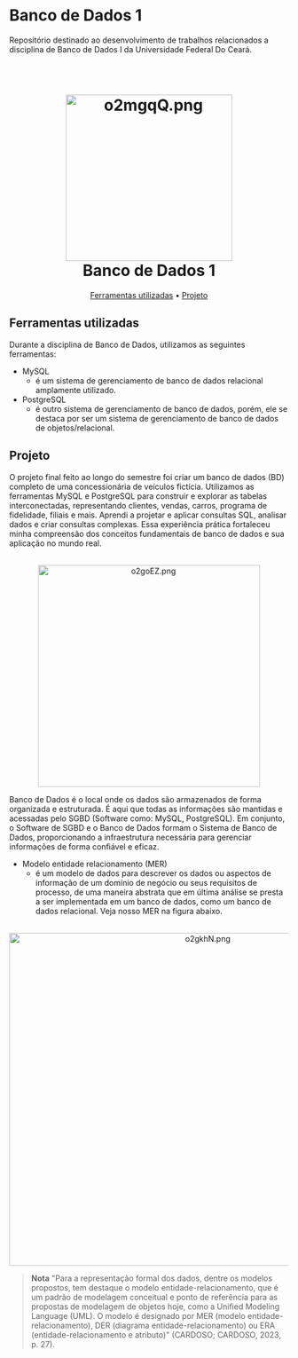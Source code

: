 # Banco de Dados 1
Repositório destinado ao desenvolvimento de trabalhos relacionados a disciplina de Banco de Dados I da Universidade Federal Do Ceará.

<h1 align="center">
  <br>
<a href="https://imagem.app/image/o2mgqQ"><img src="https://a.imagem.app/o2mgqQ.md.png" alt="o2mgqQ.png" width="300" height="300" border="0" /></a>
  <br>
  Banco de Dados 1
  <br>
</h1>



<p align="center">
  <a href="#ferramentas-utilizadas">Ferramentas utilizadas</a> •
  <a href="#projeto">Projeto</a> 
</p>


## Ferramentas utilizadas

Durante a disciplina de Banco de Dados, utilizamos as seguintes ferramentas:

* MySQL
  - é um sistema de gerenciamento de banco de dados relacional amplamente utilizado.
* PostgreSQL
  - é outro sistema de gerenciamento de banco de dados, porém, ele se destaca por ser um sistema de gerenciamento de banco de dados de objetos/relacional. 


## Projeto

O projeto final feito ao longo do semestre foi criar um banco de dados (BD) completo de uma concessionária de veículos fictícia. Utilizamos as ferramentas MySQL e PostgreSQL para construir e explorar as tabelas interconectadas, representando clientes, vendas, carros, programa de fidelidade, filiais e mais. Aprendi a projetar e aplicar consultas SQL, analisar dados e criar consultas complexas. Essa experiência prática fortaleceu minha compreensão dos conceitos fundamentais de banco de dados e sua aplicação no mundo real.

<p align="center">
  <br>
<a href="https://imagem.app/image/o2goEZ"><img src="https://a.imagem.app/o2goEZ.png" alt="o2goEZ.png" width="400" height="400" border="0" /></a>
</p>

Banco de Dados é o local onde os dados são armazenados de forma organizada e estruturada. É aqui que todas as informações são mantidas e acessadas pelo SGBD (Software como: MySQL, PostgreSQL). Em conjunto, o Software de SGBD e o Banco de Dados formam o Sistema de Banco de Dados, proporcionando a infraestrutura necessária para gerenciar informações de forma confiável e eficaz.

* Modelo entidade relacionamento (MER)
  - é um modelo de dados para descrever os dados ou aspectos de informação de um domínio de negócio ou seus requisitos de processo, de uma maneira abstrata que em última análise se presta a ser implementada em um banco de dados, como um banco de dados relacional. Veja nosso MER na figura abaixo.

<p align="center">
  <br>
<a href="https://imagem.app/image/o2gkhN"><img src="https://a.imagem.app/o2gkhN.png" alt="o2gkhN.png" width="700" height="600" border="0" /></a>
</p>

> **Nota**
> "Para a representação formal dos dados, dentre os modelos propostos, tem destaque o modelo entidade-relacionamento, que é um padrão de modelagem conceitual e ponto de referência para as propostas de modelagem de objetos hoje, como a Unified Modeling Language (UML). O modelo é designado por MER (modelo entidade-relacionamento), DER (diagrama entidade-relacionamento) ou ERA (entidade-relacionamento e atributo)" (CARDOSO; CARDOSO, 2023, p. 27). 

